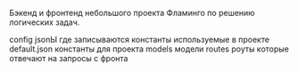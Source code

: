 Бэкенд и фронтенд небольшого проекта Фламинго по решению логических задач.

config jsonЫ где записываются константы используемые в проекте
default.json константы для проекта
models модели
routes роуты которые отвечают на запросы с фронта
